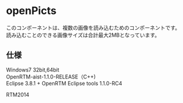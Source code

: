 openPicts
=================
このコンポーネントは、複数の画像を読み込むためのコンポーネントです。  
読み込むことのできる画像サイズは合計最大2MBとなっています。  


仕様
--------
Windows7 32bit,64bit  
OpenRTM-aist-1.1.0-RELEASE（C++)  
Eclipse 3.8.1 + OpenRTM Eclipse tools 1.1.0-RC4

RTM2014
